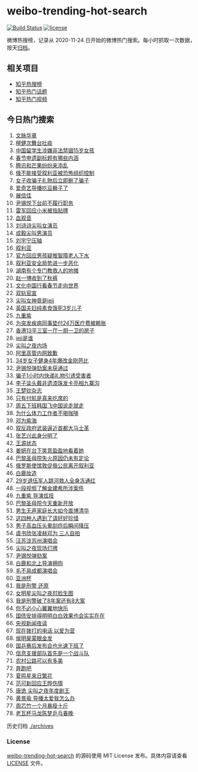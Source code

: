 # weibo-trending-hot-search

[![Build Status](https://github.com/justjavac/weibo-trending-hot-search/workflows/ci/badge.svg?branch=master)](https://github.com/justjavac/weibo-trending-hot-search/actions)
[![license](https://img.shields.io/github/license/justjavac/weibo-trending-hot-search)](https://github.com/justjavac/weibo-trending-hot-search/blob/master/LICENSE)

微博热搜榜，记录从 2020-11-24 日开始的微博热门搜索。每小时抓取一次数据，按天[归档](./archives)。

## 相关项目

- [知乎热搜榜](https://github.com/justjavac/zhihu-trending-top-search)
- [知乎热门话题](https://github.com/justjavac/zhihu-trending-hot-questions)
- [知乎热门视频](https://github.com/justjavac/zhihu-trending-hot-video)

## 今日热门搜索

<!-- BEGIN -->
<!-- 最后更新时间 Sun Dec 08 2024 05:06:58 GMT+0800 (China Standard Time) -->

1. [文脉华章](https://s.weibo.com//weibo?q=%23%E6%96%87%E8%84%89%E5%8D%8E%E7%AB%A0%23&Refer=new_time)
1. [檀健次舞台吐痰](https://s.weibo.com//weibo?q=%E6%AA%80%E5%81%A5%E6%AC%A1%E8%88%9E%E5%8F%B0%E5%90%90%E7%97%B0&t=31&band_rank=1&Refer=top)
1. [中国留学生涉嫌非法禁锢15岁女孩](https://s.weibo.com//weibo?q=%23%E4%B8%AD%E5%9B%BD%E7%95%99%E5%AD%A6%E7%94%9F%E6%B6%89%E5%AB%8C%E9%9D%9E%E6%B3%95%E7%A6%81%E9%94%A215%E5%B2%81%E5%A5%B3%E5%AD%A9%23&t=31&band_rank=2&Refer=top)
1. [春节申遗副标题有哪些内涵](https://s.weibo.com//weibo?q=%23%E6%98%A5%E8%8A%82%E7%94%B3%E9%81%97%E5%89%AF%E6%A0%87%E9%A2%98%E6%9C%89%E5%93%AA%E4%BA%9B%E5%86%85%E6%B6%B5%23&t=31&band_rank=3&Refer=top)
1. [腾讯和芒果纷纷来添乱](https://s.weibo.com//weibo?q=%E8%85%BE%E8%AE%AF%E5%92%8C%E8%8A%92%E6%9E%9C%E7%BA%B7%E7%BA%B7%E6%9D%A5%E6%B7%BB%E4%B9%B1&t=31&band_rank=14&Refer=top)
1. [俄不能接受叙利亚被恐怖组织控制](https://s.weibo.com//weibo?q=%23%E4%BF%84%E4%B8%8D%E8%83%BD%E6%8E%A5%E5%8F%97%E5%8F%99%E5%88%A9%E4%BA%9A%E8%A2%AB%E6%81%90%E6%80%96%E7%BB%84%E7%BB%87%E6%8E%A7%E5%88%B6%23&t=31&band_rank=9&Refer=top)
1. [女子收骗子礼物后立即删了骗子](https://s.weibo.com//weibo?q=%23%E5%A5%B3%E5%AD%90%E6%94%B6%E9%AA%97%E5%AD%90%E7%A4%BC%E7%89%A9%E5%90%8E%E7%AB%8B%E5%8D%B3%E5%88%A0%E4%BA%86%E9%AA%97%E5%AD%90%23&t=31&band_rank=6&Refer=top)
1. [爱奇艺导播吃豆橛子了](https://s.weibo.com//weibo?q=%E7%88%B1%E5%A5%87%E8%89%BA%E5%AF%BC%E6%92%AD%E5%90%83%E8%B1%86%E6%A9%9B%E5%AD%90%E4%BA%86&t=31&band_rank=36&Refer=top)
1. [展信佳](https://s.weibo.com//weibo?q=%E5%B1%95%E4%BF%A1%E4%BD%B3&t=31&band_rank=8&Refer=top)
1. [尹锡悦下台前不履行职务](https://s.weibo.com//weibo?q=%23%E5%B0%B9%E9%94%A1%E6%82%A6%E4%B8%8B%E5%8F%B0%E5%89%8D%E4%B8%8D%E5%B1%A5%E8%A1%8C%E8%81%8C%E5%8A%A1%23&t=31&band_rank=39&Refer=top)
1. [雷军回应小米被指贴牌](https://s.weibo.com//weibo?q=%23%E9%9B%B7%E5%86%9B%E5%9B%9E%E5%BA%94%E5%B0%8F%E7%B1%B3%E8%A2%AB%E6%8C%87%E8%B4%B4%E7%89%8C%23&t=31&band_rank=27&Refer=top)
1. [血观音](https://s.weibo.com//weibo?q=%E8%A1%80%E8%A7%82%E9%9F%B3&t=31&band_rank=11&Refer=top)
1. [刘诗诗尖叫女演员](https://s.weibo.com//weibo?q=%23%E5%88%98%E8%AF%97%E8%AF%97%E5%B0%96%E5%8F%AB%E5%A5%B3%E6%BC%94%E5%91%98%23&t=31&band_rank=4&Refer=top)
1. [成毅尖叫男演员](https://s.weibo.com//weibo?q=%E6%88%90%E6%AF%85%E5%B0%96%E5%8F%AB%E7%94%B7%E6%BC%94%E5%91%98&t=31&band_rank=7&Refer=top)
1. [刘宇宁压轴](https://s.weibo.com//weibo?q=%E5%88%98%E5%AE%87%E5%AE%81%E5%8E%8B%E8%BD%B4&t=31&band_rank=37&Refer=top)
1. [叙利亚](https://s.weibo.com//weibo?q=%E5%8F%99%E5%88%A9%E4%BA%9A&t=31&band_rank=5&Refer=top)
1. [官方回应男孩疑推智障老人下水](https://s.weibo.com//weibo?q=%23%E5%AE%98%E6%96%B9%E5%9B%9E%E5%BA%94%E7%94%B7%E5%AD%A9%E7%96%91%E6%8E%A8%E6%99%BA%E9%9A%9C%E8%80%81%E4%BA%BA%E4%B8%8B%E6%B0%B4%23&t=31&band_rank=47&Refer=top)
1. [叙利亚安全局势进一步恶化](https://s.weibo.com//weibo?q=%23%E5%8F%99%E5%88%A9%E4%BA%9A%E5%AE%89%E5%85%A8%E5%B1%80%E5%8A%BF%E8%BF%9B%E4%B8%80%E6%AD%A5%E6%81%B6%E5%8C%96%23&t=31&band_rank=9&Refer=top)
1. [湖南有个专门教救人的地摊](https://s.weibo.com//weibo?q=%23%E6%B9%96%E5%8D%97%E6%9C%89%E4%B8%AA%E4%B8%93%E9%97%A8%E6%95%99%E6%95%91%E4%BA%BA%E7%9A%84%E5%9C%B0%E6%91%8A%23&t=31&band_rank=18&Refer=top)
1. [赵一博收到了秋裤](https://s.weibo.com//weibo?q=%23%E8%B5%B5%E4%B8%80%E5%8D%9A%E6%94%B6%E5%88%B0%E4%BA%86%E7%A7%8B%E8%A3%A4%23&t=31&band_rank=19&Refer=top)
1. [文化中国行看春节走向世界](https://s.weibo.com//weibo?q=%23%E6%96%87%E5%8C%96%E4%B8%AD%E5%9B%BD%E8%A1%8C%E7%9C%8B%E6%98%A5%E8%8A%82%E8%B5%B0%E5%90%91%E4%B8%96%E7%95%8C%23&t=31&band_rank=20&Refer=top)
1. [双轨官宣](https://s.weibo.com//weibo?q=%23%E5%8F%8C%E8%BD%A8%E5%AE%98%E5%AE%A3%23&t=31&band_rank=13&Refer=top)
1. [尖叫女神竟是iejj](https://s.weibo.com//weibo?q=%E5%B0%96%E5%8F%AB%E5%A5%B3%E7%A5%9E%E7%AB%9F%E6%98%AFiejj&t=31&band_rank=11&Refer=top)
1. [英国夫妇纯素食饿死3岁儿子](https://s.weibo.com//weibo?q=%23%E8%8B%B1%E5%9B%BD%E5%A4%AB%E5%A6%87%E7%BA%AF%E7%B4%A0%E9%A3%9F%E9%A5%BF%E6%AD%BB3%E5%B2%81%E5%84%BF%E5%AD%90%23&t=31&band_rank=29&Refer=top)
1. [九重紫](https://s.weibo.com//weibo?q=%E4%B9%9D%E9%87%8D%E7%B4%AB&t=31&band_rank=32&Refer=top)
1. [为突发疾病同事垫付24万医疗费被赖账](https://s.weibo.com//weibo?q=%23%E4%B8%BA%E7%AA%81%E5%8F%91%E7%96%BE%E7%97%85%E5%90%8C%E4%BA%8B%E5%9E%AB%E4%BB%9824%E4%B8%87%E5%8C%BB%E7%96%97%E8%B4%B9%E8%A2%AB%E8%B5%96%E8%B4%A6%23&t=31&band_rank=20&Refer=top)
1. [香港13平三室一厅一厨一卫的房子](https://s.weibo.com//weibo?q=%E9%A6%99%E6%B8%AF13%E5%B9%B3%E4%B8%89%E5%AE%A4%E4%B8%80%E5%8E%85%E4%B8%80%E5%8E%A8%E4%B8%80%E5%8D%AB%E7%9A%84%E6%88%BF%E5%AD%90&t=31&band_rank=35&Refer=top)
1. [iejj是谁](https://s.weibo.com//weibo?q=iejj%E6%98%AF%E8%B0%81&t=31&band_rank=22&Refer=top)
1. [尖叫之夜内场](https://s.weibo.com//weibo?q=%E5%B0%96%E5%8F%AB%E4%B9%8B%E5%A4%9C%E5%86%85%E5%9C%BA&t=31&band_rank=26&Refer=top)
1. [阿里高管内网致歉](https://s.weibo.com//weibo?q=%23%E9%98%BF%E9%87%8C%E9%AB%98%E7%AE%A1%E5%86%85%E7%BD%91%E8%87%B4%E6%AD%89%23&t=31&band_rank=17&Refer=top)
1. [34岁女子健身4年爆改金刚芭比](https://s.weibo.com//weibo?q=%2334%E5%B2%81%E5%A5%B3%E5%AD%90%E5%81%A5%E8%BA%AB4%E5%B9%B4%E7%88%86%E6%94%B9%E9%87%91%E5%88%9A%E8%8A%AD%E6%AF%94%23&t=31&band_rank=40&Refer=top)
1. [尹锡悦弹劾案未获通过](https://s.weibo.com//weibo?q=%23%E5%B0%B9%E9%94%A1%E6%82%A6%E5%BC%B9%E5%8A%BE%E6%A1%88%E6%9C%AA%E8%8E%B7%E9%80%9A%E8%BF%87%23&t=31&band_rank=18&Refer=top)
1. [骗子1小时内快递礼物引诱受害者](https://s.weibo.com//weibo?q=%23%E9%AA%97%E5%AD%901%E5%B0%8F%E6%97%B6%E5%86%85%E5%BF%AB%E9%80%92%E7%A4%BC%E7%89%A9%E5%BC%95%E8%AF%B1%E5%8F%97%E5%AE%B3%E8%80%85%23&t=31&band_rank=10&Refer=top)
1. [李子柒头戴非遗漆珠发卡亮相九寨沟](https://s.weibo.com//weibo?q=%23%E6%9D%8E%E5%AD%90%E6%9F%92%E5%A4%B4%E6%88%B4%E9%9D%9E%E9%81%97%E6%BC%86%E7%8F%A0%E5%8F%91%E5%8D%A1%E4%BA%AE%E7%9B%B8%E4%B9%9D%E5%AF%A8%E6%B2%9F%23&t=31&band_rank=30&Refer=top)
1. [王楚钦杂志](https://s.weibo.com//weibo?q=%E7%8E%8B%E6%A5%9A%E9%92%A6%E6%9D%82%E5%BF%97&t=31&band_rank=49&Refer=top)
1. [只有付航是真来吃席的](https://s.weibo.com//weibo?q=%E5%8F%AA%E6%9C%89%E4%BB%98%E8%88%AA%E6%98%AF%E7%9C%9F%E6%9D%A5%E5%90%83%E5%B8%AD%E7%9A%84&t=31&band_rank=12&Refer=top)
1. [周五下班韩国飞中国说走就走](https://s.weibo.com//weibo?q=%23%E5%91%A8%E4%BA%94%E4%B8%8B%E7%8F%AD%E9%9F%A9%E5%9B%BD%E9%A3%9E%E4%B8%AD%E5%9B%BD%E8%AF%B4%E8%B5%B0%E5%B0%B1%E8%B5%B0%23&t=31&band_rank=16&Refer=top)
1. [为什么体力工作者不喝咖啡](https://s.weibo.com//weibo?q=%23%E4%B8%BA%E4%BB%80%E4%B9%88%E4%BD%93%E5%8A%9B%E5%B7%A5%E4%BD%9C%E8%80%85%E4%B8%8D%E5%96%9D%E5%92%96%E5%95%A1%23&t=31&band_rank=15&Refer=top)
1. [邓为紫海](https://s.weibo.com//weibo?q=%23%E9%82%93%E4%B8%BA%E7%B4%AB%E6%B5%B7%23&t=31&band_rank=42&Refer=top)
1. [叙反政府武装逼近首都大马士革](https://s.weibo.com//weibo?q=%23%E5%8F%99%E5%8F%8D%E6%94%BF%E5%BA%9C%E6%AD%A6%E8%A3%85%E9%80%BC%E8%BF%91%E9%A6%96%E9%83%BD%E5%A4%A7%E9%A9%AC%E5%A3%AB%E9%9D%A9%23&t=31&band_rank=30&Refer=top)
1. [张艺兴此身分明了](https://s.weibo.com//weibo?q=%E5%BC%A0%E8%89%BA%E5%85%B4%E6%AD%A4%E8%BA%AB%E5%88%86%E6%98%8E%E4%BA%86&t=31&band_rank=27&Refer=top)
1. [王源状态](https://s.weibo.com//weibo?q=%E7%8E%8B%E6%BA%90%E7%8A%B6%E6%80%81&t=31&band_rank=21&Refer=top)
1. [姜妍在台下笑意盈盈地看着她](https://s.weibo.com//weibo?q=%E5%A7%9C%E5%A6%8D%E5%9C%A8%E5%8F%B0%E4%B8%8B%E7%AC%91%E6%84%8F%E7%9B%88%E7%9B%88%E5%9C%B0%E7%9C%8B%E7%9D%80%E5%A5%B9&t=31&band_rank=23&Refer=top)
1. [巴黎圣母院失火原因仍未有定论](https://s.weibo.com//weibo?q=%23%E5%B7%B4%E9%BB%8E%E5%9C%A3%E6%AF%8D%E9%99%A2%E5%A4%B1%E7%81%AB%E5%8E%9F%E5%9B%A0%E4%BB%8D%E6%9C%AA%E6%9C%89%E5%AE%9A%E8%AE%BA%23&t=31&band_rank=10&Refer=top)
1. [俄罗斯使馆敦促俄公民离开叙利亚](https://s.weibo.com//weibo?q=%23%E4%BF%84%E7%BD%97%E6%96%AF%E4%BD%BF%E9%A6%86%E6%95%A6%E4%BF%83%E4%BF%84%E5%85%AC%E6%B0%91%E7%A6%BB%E5%BC%80%E5%8F%99%E5%88%A9%E4%BA%9A%23&t=31&band_rank=39&Refer=top)
1. [白鹿妆造](https://s.weibo.com//weibo?q=%E7%99%BD%E9%B9%BF%E5%A6%86%E9%80%A0&t=31&band_rank=28&Refer=top)
1. [29岁退伍军人跳河救人全身冻通红](https://s.weibo.com//weibo?q=%2329%E5%B2%81%E9%80%80%E4%BC%8D%E5%86%9B%E4%BA%BA%E8%B7%B3%E6%B2%B3%E6%95%91%E4%BA%BA%E5%85%A8%E8%BA%AB%E5%86%BB%E9%80%9A%E7%BA%A2%23&t=31&band_rank=40&Refer=top)
1. [一段视频了解金建希所涉案件](https://s.weibo.com//weibo?q=%23%E4%B8%80%E6%AE%B5%E8%A7%86%E9%A2%91%E4%BA%86%E8%A7%A3%E9%87%91%E5%BB%BA%E5%B8%8C%E6%89%80%E6%B6%89%E6%A1%88%E4%BB%B6%23&t=31&band_rank=47&Refer=top)
1. [九重紫 导演炫技](https://s.weibo.com//weibo?q=%E4%B9%9D%E9%87%8D%E7%B4%AB%20%E5%AF%BC%E6%BC%94%E7%82%AB%E6%8A%80&t=31&band_rank=43&Refer=top)
1. [巴黎圣母院今天重新开放](https://s.weibo.com//weibo?q=%23%E5%B7%B4%E9%BB%8E%E5%9C%A3%E6%AF%8D%E9%99%A2%E4%BB%8A%E5%A4%A9%E9%87%8D%E6%96%B0%E5%BC%80%E6%94%BE%23&t=31&band_rank=15&Refer=top)
1. [男生无声家庭长大如今直博清华](https://s.weibo.com//weibo?q=%23%E7%94%B7%E7%94%9F%E6%97%A0%E5%A3%B0%E5%AE%B6%E5%BA%AD%E9%95%BF%E5%A4%A7%E5%A6%82%E4%BB%8A%E7%9B%B4%E5%8D%9A%E6%B8%85%E5%8D%8E%23&t=31&band_rank=50&Refer=top)
1. [这四种人遇到了请好好珍惜](https://s.weibo.com//weibo?q=%23%E8%BF%99%E5%9B%9B%E7%A7%8D%E4%BA%BA%E9%81%87%E5%88%B0%E4%BA%86%E8%AF%B7%E5%A5%BD%E5%A5%BD%E7%8F%8D%E6%83%9C%23&t=31&band_rank=38&Refer=top)
1. [男子高血压头晕刮痧后瞬间降压](https://s.weibo.com//weibo?q=%23%E7%94%B7%E5%AD%90%E9%AB%98%E8%A1%80%E5%8E%8B%E5%A4%B4%E6%99%95%E5%88%AE%E7%97%A7%E5%90%8E%E7%9E%AC%E9%97%B4%E9%99%8D%E5%8E%8B%23&t=31&band_rank=10&Refer=top)
1. [虞书欣张凌赫邓为 三人自拍](https://s.weibo.com//weibo?q=%E8%99%9E%E4%B9%A6%E6%AC%A3%E5%BC%A0%E5%87%8C%E8%B5%AB%E9%82%93%E4%B8%BA%20%E4%B8%89%E4%BA%BA%E8%87%AA%E6%8B%8D&t=31&band_rank=31&Refer=top)
1. [汪苏泷苏州演唱会](https://s.weibo.com//weibo?q=%E6%B1%AA%E8%8B%8F%E6%B3%B7%E8%8B%8F%E5%B7%9E%E6%BC%94%E5%94%B1%E4%BC%9A&t=31&band_rank=50&Refer=top)
1. [尖叫之夜现场灯牌](https://s.weibo.com//weibo?q=%23%E5%B0%96%E5%8F%AB%E4%B9%8B%E5%A4%9C%E7%8E%B0%E5%9C%BA%E7%81%AF%E7%89%8C%23&t=31&band_rank=37&Refer=top)
1. [尹锡悦弹劾案](https://s.weibo.com//weibo?q=%23%E5%B0%B9%E9%94%A1%E6%82%A6%E5%BC%B9%E5%8A%BE%E6%A1%88%23&t=31&band_rank=50&Refer=top)
1. [白鹿和北上导演拥抱](https://s.weibo.com//weibo?q=%23%E7%99%BD%E9%B9%BF%E5%92%8C%E5%8C%97%E4%B8%8A%E5%AF%BC%E6%BC%94%E6%8B%A5%E6%8A%B1%23&t=31&band_rank=33&Refer=top)
1. [毛不易成都演唱会](https://s.weibo.com//weibo?q=%E6%AF%9B%E4%B8%8D%E6%98%93%E6%88%90%E9%83%BD%E6%BC%94%E5%94%B1%E4%BC%9A&t=31&band_rank=45&Refer=top)
1. [亚洲杯](https://s.weibo.com//weibo?q=%E4%BA%9A%E6%B4%B2%E6%9D%AF&t=31&band_rank=24&Refer=top)
1. [我是刑警 还原](https://s.weibo.com//weibo?q=%E6%88%91%E6%98%AF%E5%88%91%E8%AD%A6%20%E8%BF%98%E5%8E%9F&t=31&band_rank=19&Refer=top)
1. [女明星尖叫之夜怼脸生图](https://s.weibo.com//weibo?q=%23%E5%A5%B3%E6%98%8E%E6%98%9F%E5%B0%96%E5%8F%AB%E4%B9%8B%E5%A4%9C%E6%80%BC%E8%84%B8%E7%94%9F%E5%9B%BE%23&t=31&band_rank=19&Refer=top)
1. [我是刑警破了8年案还有8大案](https://s.weibo.com//weibo?q=%E6%88%91%E6%98%AF%E5%88%91%E8%AD%A6%E7%A0%B4%E4%BA%868%E5%B9%B4%E6%A1%88%E8%BF%98%E6%9C%898%E5%A4%A7%E6%A1%88&t=31&band_rank=41&Refer=top)
1. [你不必小心翼翼地快乐](https://s.weibo.com//weibo?q=%23%E4%BD%A0%E4%B8%8D%E5%BF%85%E5%B0%8F%E5%BF%83%E7%BF%BC%E7%BF%BC%E5%9C%B0%E5%BF%AB%E4%B9%90%23&t=31&band_rank=48&Refer=top)
1. [国债安排得明明白白效果也会实实在在](https://s.weibo.com//weibo?q=%23%E5%9B%BD%E5%80%BA%E5%AE%89%E6%8E%92%E5%BE%97%E6%98%8E%E6%98%8E%E7%99%BD%E7%99%BD%E6%95%88%E6%9E%9C%E4%B9%9F%E4%BC%9A%E5%AE%9E%E5%AE%9E%E5%9C%A8%E5%9C%A8%23&t=31&band_rank=10&Refer=top)
1. [央视新闻夜读](https://s.weibo.com//weibo?q=%23%E5%A4%AE%E8%A7%86%E6%96%B0%E9%97%BB%E5%A4%9C%E8%AF%BB%23&t=31&band_rank=39&Refer=top)
1. [现在拨打的电话 以爱为营](https://s.weibo.com//weibo?q=%E7%8E%B0%E5%9C%A8%E6%8B%A8%E6%89%93%E7%9A%84%E7%94%B5%E8%AF%9D%20%E4%BB%A5%E7%88%B1%E4%B8%BA%E8%90%A5&t=31&band_rank=34&Refer=top)
1. [侯明昊蒙眼金发](https://s.weibo.com//weibo?q=%23%E4%BE%AF%E6%98%8E%E6%98%8A%E8%92%99%E7%9C%BC%E9%87%91%E5%8F%91%23&t=31&band_rank=44&Refer=top)
1. [国乒赛后发布会也光速下班了](https://s.weibo.com//weibo?q=%23%E5%9B%BD%E4%B9%92%E8%B5%9B%E5%90%8E%E5%8F%91%E5%B8%83%E4%BC%9A%E4%B9%9F%E5%85%89%E9%80%9F%E4%B8%8B%E7%8F%AD%E4%BA%86%23&t=31&band_rank=50&Refer=top)
1. [信息支援部队首先是一个战斗队](https://s.weibo.com//weibo?q=%23%E4%BF%A1%E6%81%AF%E6%94%AF%E6%8F%B4%E9%83%A8%E9%98%9F%E9%A6%96%E5%85%88%E6%98%AF%E4%B8%80%E4%B8%AA%E6%88%98%E6%96%97%E9%98%9F%23&Refer=new_time)
1. [农村公路可以有多美](https://s.weibo.com//weibo?q=%23%E5%86%9C%E6%9D%91%E5%85%AC%E8%B7%AF%E5%8F%AF%E4%BB%A5%E6%9C%89%E5%A4%9A%E7%BE%8E%23&t=31&band_rank=3&Refer=top)
1. [奔跑吧](https://s.weibo.com//weibo?q=%E5%A5%94%E8%B7%91%E5%90%A7&t=31&band_rank=19&Refer=top)
1. [夏鸣星来日繁花](https://s.weibo.com//weibo?q=%23%E5%A4%8F%E9%B8%A3%E6%98%9F%E6%9D%A5%E6%97%A5%E7%B9%81%E8%8A%B1%23&t=31&band_rank=25&Refer=top)
1. [范可新回应王晔伤情](https://s.weibo.com//weibo?q=%23%E8%8C%83%E5%8F%AF%E6%96%B0%E5%9B%9E%E5%BA%94%E7%8E%8B%E6%99%94%E4%BC%A4%E6%83%85%23&t=31&band_rank=41&Refer=top)
1. [唐诡 尖叫之夜年度剧王](https://s.weibo.com//weibo?q=%E5%94%90%E8%AF%A1%20%E5%B0%96%E5%8F%AB%E4%B9%8B%E5%A4%9C%E5%B9%B4%E5%BA%A6%E5%89%A7%E7%8E%8B&t=31&band_rank=44&Refer=top)
1. [黄景瑜 导播太爱我怎么办](https://s.weibo.com//weibo?q=%E9%BB%84%E6%99%AF%E7%91%9C%20%E5%AF%BC%E6%92%AD%E5%A4%AA%E7%88%B1%E6%88%91%E6%80%8E%E4%B9%88%E5%8A%9E&t=31&band_rank=45&Refer=top)
1. [周芯竹一个月暴瘦十斤](https://s.weibo.com//weibo?q=%E5%91%A8%E8%8A%AF%E7%AB%B9%E4%B8%80%E4%B8%AA%E6%9C%88%E6%9A%B4%E7%98%A6%E5%8D%81%E6%96%A4&t=31&band_rank=46&Refer=top)
1. [老瓦杯马龙陈梦乒乓春晚](https://s.weibo.com//weibo?q=%23%E8%80%81%E7%93%A6%E6%9D%AF%E9%A9%AC%E9%BE%99%E9%99%88%E6%A2%A6%E4%B9%92%E4%B9%93%E6%98%A5%E6%99%9A%23&t=31&band_rank=48&Refer=top)

<!-- END -->

历史归档 [./archives](./archives)

### License

[weibo-trending-hot-search](https://github.com/justjavac/weibo-trending-hot-search) 的源码使用 MIT License
发布。具体内容请查看 [LICENSE](./LICENSE) 文件。
